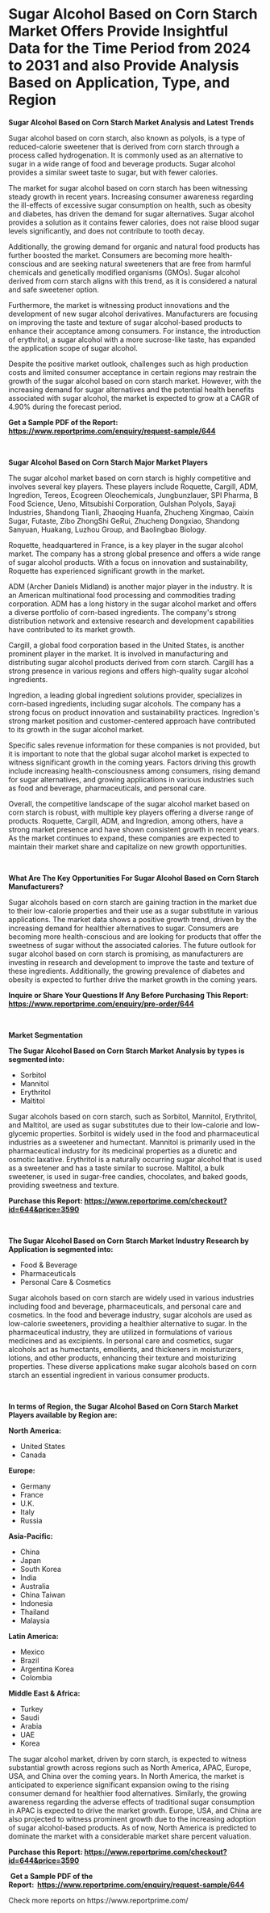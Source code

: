 <p><h1>Sugar Alcohol Based on Corn Starch Market Offers Provide Insightful Data for the Time Period from 2024 to 2031 and also Provide Analysis Based on Application, Type, and Region</h1></p><p><strong>Sugar Alcohol Based on Corn Starch Market Analysis and Latest Trends</strong></p>
<p><p>Sugar alcohol based on corn starch, also known as polyols, is a type of reduced-calorie sweetener that is derived from corn starch through a process called hydrogenation. It is commonly used as an alternative to sugar in a wide range of food and beverage products. Sugar alcohol provides a similar sweet taste to sugar, but with fewer calories.</p><p>The market for sugar alcohol based on corn starch has been witnessing steady growth in recent years. Increasing consumer awareness regarding the ill-effects of excessive sugar consumption on health, such as obesity and diabetes, has driven the demand for sugar alternatives. Sugar alcohol provides a solution as it contains fewer calories, does not raise blood sugar levels significantly, and does not contribute to tooth decay.</p><p>Additionally, the growing demand for organic and natural food products has further boosted the market. Consumers are becoming more health-conscious and are seeking natural sweeteners that are free from harmful chemicals and genetically modified organisms (GMOs). Sugar alcohol derived from corn starch aligns with this trend, as it is considered a natural and safe sweetener option.</p><p>Furthermore, the market is witnessing product innovations and the development of new sugar alcohol derivatives. Manufacturers are focusing on improving the taste and texture of sugar alcohol-based products to enhance their acceptance among consumers. For instance, the introduction of erythritol, a sugar alcohol with a more sucrose-like taste, has expanded the application scope of sugar alcohol.</p><p>Despite the positive market outlook, challenges such as high production costs and limited consumer acceptance in certain regions may restrain the growth of the sugar alcohol based on corn starch market. However, with the increasing demand for sugar alternatives and the potential health benefits associated with sugar alcohol, the market is expected to grow at a CAGR of 4.90% during the forecast period.</p></p>
<p><strong>Get a Sample PDF of the Report:&nbsp; <a href="https://www.reportprime.com/enquiry/request-sample/644">https://www.reportprime.com/enquiry/request-sample/644</a></strong></p>
<p>&nbsp;</p>
<p><strong>Sugar Alcohol Based on Corn Starch Major Market Players</strong></p>
<p><p>The sugar alcohol market based on corn starch is highly competitive and involves several key players. These players include Roquette, Cargill, ADM, Ingredion, Tereos, Ecogreen Oleochemicals, Jungbunzlauer, SPI Pharma, B Food Science, Ueno, Mitsubishi Corporation, Gulshan Polyols, Sayaji Industries, Shandong Tianli, Zhaoqing Huanfa, Zhucheng Xingmao, Caixin Sugar, Futaste, Zibo ZhongShi GeRui, Zhucheng Dongxiao, Shandong Sanyuan, Huakang, Luzhou Group, and Baolingbao Biology.</p><p>Roquette, headquartered in France, is a key player in the sugar alcohol market. The company has a strong global presence and offers a wide range of sugar alcohol products. With a focus on innovation and sustainability, Roquette has experienced significant growth in the market. </p><p>ADM (Archer Daniels Midland) is another major player in the industry. It is an American multinational food processing and commodities trading corporation. ADM has a long history in the sugar alcohol market and offers a diverse portfolio of corn-based ingredients. The company's strong distribution network and extensive research and development capabilities have contributed to its market growth.</p><p>Cargill, a global food corporation based in the United States, is another prominent player in the market. It is involved in manufacturing and distributing sugar alcohol products derived from corn starch. Cargill has a strong presence in various regions and offers high-quality sugar alcohol ingredients.</p><p>Ingredion, a leading global ingredient solutions provider, specializes in corn-based ingredients, including sugar alcohols. The company has a strong focus on product innovation and sustainability practices. Ingredion's strong market position and customer-centered approach have contributed to its growth in the sugar alcohol market.</p><p>Specific sales revenue information for these companies is not provided, but it is important to note that the global sugar alcohol market is expected to witness significant growth in the coming years. Factors driving this growth include increasing health-consciousness among consumers, rising demand for sugar alternatives, and growing applications in various industries such as food and beverage, pharmaceuticals, and personal care.</p><p>Overall, the competitive landscape of the sugar alcohol market based on corn starch is robust, with multiple key players offering a diverse range of products. Roquette, Cargill, ADM, and Ingredion, among others, have a strong market presence and have shown consistent growth in recent years. As the market continues to expand, these companies are expected to maintain their market share and capitalize on new growth opportunities.</p></p>
<p>&nbsp;</p>
<p><strong>What Are The Key Opportunities For Sugar Alcohol Based on Corn Starch Manufacturers?</strong></p>
<p><p>Sugar alcohols based on corn starch are gaining traction in the market due to their low-calorie properties and their use as a sugar substitute in various applications. The market data shows a positive growth trend, driven by the increasing demand for healthier alternatives to sugar. Consumers are becoming more health-conscious and are looking for products that offer the sweetness of sugar without the associated calories. The future outlook for sugar alcohol based on corn starch is promising, as manufacturers are investing in research and development to improve the taste and texture of these ingredients. Additionally, the growing prevalence of diabetes and obesity is expected to further drive the market growth in the coming years.</p></p>
<p><strong>Inquire or Share Your Questions If Any Before Purchasing This Report: <a href="https://www.reportprime.com/enquiry/pre-order/644">https://www.reportprime.com/enquiry/pre-order/644</a></strong></p>
<p>&nbsp;</p>
<p><strong>Market Segmentation</strong></p>
<p><strong>The Sugar Alcohol Based on Corn Starch Market Analysis by types is segmented into:</strong></p>
<p><ul><li>Sorbitol</li><li>Mannitol</li><li>Erythritol</li><li>Maltitol</li></ul></p>
<p><p>Sugar alcohols based on corn starch, such as Sorbitol, Mannitol, Erythritol, and Maltitol, are used as sugar substitutes due to their low-calorie and low-glycemic properties. Sorbitol is widely used in the food and pharmaceutical industries as a sweetener and humectant. Mannitol is primarily used in the pharmaceutical industry for its medicinal properties as a diuretic and osmotic laxative. Erythritol is a naturally occurring sugar alcohol that is used as a sweetener and has a taste similar to sucrose. Maltitol, a bulk sweetener, is used in sugar-free candies, chocolates, and baked goods, providing sweetness and texture.</p></p>
<p><strong>Purchase this Report:&nbsp;<a href="https://www.reportprime.com/checkout?id=644&price=3590">https://www.reportprime.com/checkout?id=644&price=3590</a></strong></p>
<p>&nbsp;</p>
<p><strong>The Sugar Alcohol Based on Corn Starch Market Industry Research by Application is segmented into:</strong></p>
<p><ul><li>Food & Beverage</li><li>Pharmaceuticals</li><li>Personal Care & Cosmetics</li></ul></p>
<p><p>Sugar alcohols based on corn starch are widely used in various industries including food and beverage, pharmaceuticals, and personal care and cosmetics. In the food and beverage industry, sugar alcohols are used as low-calorie sweeteners, providing a healthier alternative to sugar. In the pharmaceutical industry, they are utilized in formulations of various medicines and as excipients. In personal care and cosmetics, sugar alcohols act as humectants, emollients, and thickeners in moisturizers, lotions, and other products, enhancing their texture and moisturizing properties. These diverse applications make sugar alcohols based on corn starch an essential ingredient in various consumer products.</p></p>
<p>&nbsp;</p>
<p><strong>In terms of Region, the Sugar Alcohol Based on Corn Starch Market Players available by Region are:</strong></p>
<p>
    <p> <strong> North America: </strong>
        <ul>
            <li>United States</li>
            <li>Canada</li>
        </ul>
        </p> 
    <p> <strong> Europe: </strong>
        <ul>
            <li>Germany</li>
            <li>France</li>
            <li>U.K.</li>
            <li>Italy</li>
            <li>Russia</li>
        </ul>
        </p> 
    <p> <strong> Asia-Pacific: </strong>
        <ul>
            <li>China</li>
            <li>Japan</li>
            <li>South Korea</li>
            <li>India</li>
            <li>Australia</li>
            <li>China Taiwan</li>
            <li>Indonesia</li>
            <li>Thailand</li>
            <li>Malaysia</li>
        </ul>
        </p> 
    <p> <strong> Latin America: </strong>
        <ul>
            <li>Mexico</li>
            <li>Brazil</li>
            <li>Argentina Korea</li>
            <li>Colombia</li>
        </ul>
        </p> 
    <p> <strong> Middle East & Africa: </strong>
        <ul>
            <li>Turkey</li>
            <li>Saudi</li>
            <li>Arabia</li>
            <li>UAE</li>
            <li>Korea</li>
        </ul>
    </p>
    </p>
<p><p>The sugar alcohol market, driven by corn starch, is expected to witness substantial growth across regions such as North America, APAC, Europe, USA, and China over the coming years. In North America, the market is anticipated to experience significant expansion owing to the rising consumer demand for healthier food alternatives. Similarly, the growing awareness regarding the adverse effects of traditional sugar consumption in APAC is expected to drive the market growth. Europe, USA, and China are also projected to witness prominent growth due to the increasing adoption of sugar alcohol-based products. As of now, North America is predicted to dominate the market with a considerable market share percent valuation.</p></p>
<p><strong>Purchase this Report: <a href="https://www.reportprime.com/checkout?id=644&price=3590">https://www.reportprime.com/checkout?id=644&price=3590</a></strong></p>
<p>&nbsp;<strong>Get a Sample PDF of the Report:&nbsp;&nbsp;<a href="https://www.reportprime.com/enquiry/request-sample/644">https://www.reportprime.com/enquiry/request-sample/644</a></strong></p>
<p><strong></strong></p>
<p>Check more reports on https://www.reportprime.com/</p>